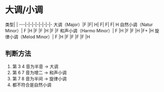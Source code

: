 # 大调/小调
类型| |
---|-|-|-|-|-|-|-|-
大调（Major）|F |F| H| F| F| F| H
自然小调（Natur Minor）| F |H |F |F |H |F |F
和声小调（Harmo Minor）| F |H |F |F |H |F+ |H
旋律小调（Melod Minor）| F |H |F |F |F |F |H

## 判断方法

1. 第 3 4 音为半音 -> 大调
2. 第 6 7 音为增二 -> 和声小调
3. 第 7 8 音为半间 -> 旋律小调
4. 都不符合是自然小调

